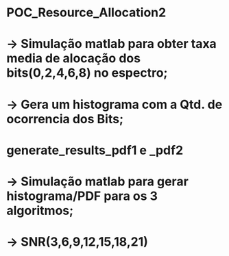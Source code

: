 # POC_Resource_Allocation2
# -> Simulação matlab para obter taxa media de alocação dos bits(0,2,4,6,8) no espectro;
#	-> Gera um histograma com a Qtd. de ocorrencia dos Bits;

#	generate_results_pdf1 e _pdf2
#	-> Simulação matlab para gerar histograma/PDF para os 3 algoritmos;
#	-> SNR(3,6,9,12,15,18,21)
